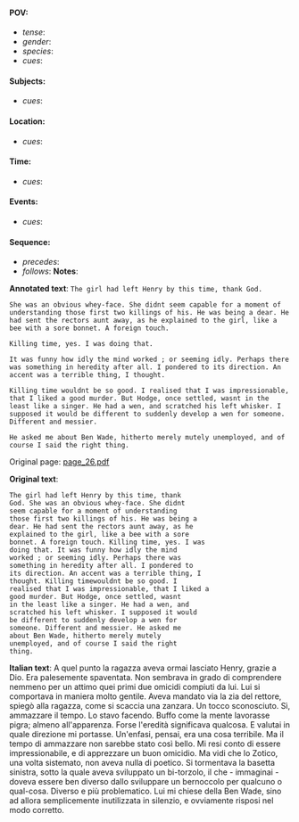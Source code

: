 #### POV: 
  - *tense*:
  - *gender*:
  - *species*:
  - *cues*:
#### Subjects:
  - *cues*:
#### Location:
  - *cues*:
#### Time:
  - *cues*:
#### Events:
  - *cues*:
#### Sequence:
  - *precedes*: 
  - *follows*:
**Notes**:


**Annotated text**:
`The girl had left Henry by this time, thank God.`

`She was an obvious whey-face. She didnt seem capable for a moment of understanding those first two killings of his. He was being a dear. He had sent the rectors aunt away, as he explained to the girl, like a bee with a sore bonnet. A foreign touch.`

`Killing time, yes. I was doing that.`

`It was funny how idly the mind worked ; or seeming idly. Perhaps there was something in heredity after all. I pondered to its direction. An accent was a terrible thing, I thought.`

`Killing time wouldnt be so good. I realised that I was impressionable, that I liked a good murder. But Hodge, once settled, wasnt in the least like a singer. He had a wen, and scratched his left whisker. I supposed it would be different to suddenly develop a wen for someone. Different and messier.`

`He asked me about Ben Wade, hitherto merely mutely unemployed, and of course I said the right thing.`


Original page:
[page_26.pdf](https://github.com/vigji/cainjb/blob/main/source_material/pages/page_26.pdf)

**Original text**:
```
The girl had left Henry by this time, thank 
God. She was an obvious whey-face. She didnt 
seem capable for a moment of understanding 
those first two killings of his. He was being a 
dear. He had sent the rectors aunt away, as he 
explained to the girl, like a bee with a sore 
bonnet. A foreign touch. Killing time, yes. I was 
doing that. It was funny how idly the mind 
worked ; or seeming idly. Perhaps there was 
something in heredity after all. I pondered to 
its direction. An accent was a terrible thing, I 
thought. Killing timewouldnt be so good. I 
realised that I was impressionable, that I liked a 
good murder. But Hodge, once settled, wasnt 
in the least like a singer. He had a wen, and 
scratched his left whisker. I supposed it would 
be different to suddenly develop a wen for 
someone. Different and messier. He asked me 
about Ben Wade, hitherto merely mutely 
unemployed, and of course I said the right 
thing. 
```


**Italian text**:
A quel punto la ragazza aveva ormai lasciato Henry, grazie a Dio. Era palesemente spaventata. Non sembrava in grado di comprendere nemmeno per un attimo quei primi due omicidi compiuti da lui. Lui si comportava in maniera molto gentile. Aveva mandato via la zia del rettore, spiegò alla ragazza, come si scaccia una zanzara. Un tocco sconosciuto. Sì, ammazzare il tempo. Lo stavo facendo. Buffo come la mente lavorasse pigra; almeno all'apparenza. Forse l'eredità significava qualcosa. E valutai in quale direzione mi portasse. Un'enfasi, pensai, era una cosa terribile. Ma il tempo di ammazzare non sarebbe stato così bello.
Mi resi conto di essere impressionabile, e di apprezzare un buon omicidio. Ma vidi che lo Zotico, una volta sistemato, non aveva nulla di poetico. Si tormentava la basetta sinistra, sotto la quale aveva sviluppato un bi-torzolo, il che - immaginai - doveva essere ben diverso dallo sviluppare un bernoccolo per qualcuno o qual-cosa. Diverso e più problematico. Lui mi chiese della Ben Wade, sino ad allora semplicemente inutilizzata in silenzio, e ovviamente risposi nel modo corretto.

